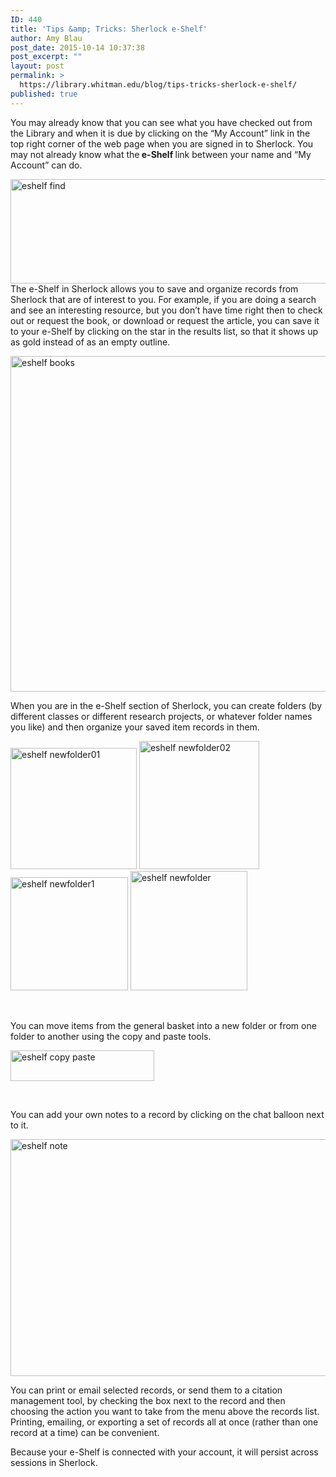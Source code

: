 ```yaml
---
ID: 440
title: 'Tips &amp; Tricks: Sherlock e-Shelf'
author: Amy Blau
post_date: 2015-10-14 10:37:38
post_excerpt: ""
layout: post
permalink: >
  https://library.whitman.edu/blog/tips-tricks-sherlock-e-shelf/
published: true
---
```

You may already know that you can see what you have checked out from the Library and when it is due by clicking on the “My Account” link in the top right corner of the web page when you are signed in to Sherlock. You may not already know what the<b> e-Shelf </b>link between your name and “My Account” can do.

<a href="https://library.whitman.edu/blog/wp-content/uploads/sites/4/2015/10/eshelf-find.png"><img class="alignnone size-full wp-image-441" src="https://library.whitman.edu/blog/wp-content/uploads/sites/4/2015/10/eshelf-find.png" alt="eshelf find" width="986" height="167" /></a>
The e-Shelf in Sherlock allows you to save and organize records from Sherlock that are of interest to you. For example, if you are doing a search and see an interesting resource, but you don’t have time right then to check out or request the book, or download or request the article, you can save it to your e-Shelf by clicking on the star in the results list, so that it shows up as gold instead of as an empty outline.

<a href="https://library.whitman.edu/blog/wp-content/uploads/sites/4/2015/10/eshelf-books.png"><img class="alignnone size-full wp-image-442" src="https://library.whitman.edu/blog/wp-content/uploads/sites/4/2015/10/eshelf-books.png" alt="eshelf books" width="884" height="537" /></a>

When you are in the e-Shelf section of Sherlock, you can create folders (by different classes or different research projects, or whatever folder names you like) and then organize your saved item records in them.
<p style="text-align: left"><a href="https://library.whitman.edu/blog/wp-content/uploads/sites/4/2015/10/eshelf-newfolder01.png"><img class="wp-image-443 alignnone" src="https://library.whitman.edu/blog/wp-content/uploads/sites/4/2015/10/eshelf-newfolder01.png" alt="eshelf newfolder01" width="202" height="194" /></a> <a href="https://library.whitman.edu/blog/wp-content/uploads/sites/4/2015/10/eshelf-newfolder02.png"><img class="alignnone  wp-image-444" src="https://library.whitman.edu/blog/wp-content/uploads/sites/4/2015/10/eshelf-newfolder02.png" alt="eshelf newfolder02" width="192" height="205" /></a> <a href="https://library.whitman.edu/blog/wp-content/uploads/sites/4/2015/10/eshelf-newfolder1.png"><img class="alignnone  wp-image-445" src="https://library.whitman.edu/blog/wp-content/uploads/sites/4/2015/10/eshelf-newfolder1.png" alt="eshelf newfolder1" width="188" height="181" /></a> <a href="https://library.whitman.edu/blog/wp-content/uploads/sites/4/2015/10/eshelf-newfolder.png"><img class="alignnone  wp-image-446 alignleft" src="https://library.whitman.edu/blog/wp-content/uploads/sites/4/2015/10/eshelf-newfolder.png" alt="eshelf newfolder" width="187" height="191" /></a></p>
<p style="text-align: left"></p>
<p style="text-align: left"></p>
<p style="text-align: left"></p>
&nbsp;
<p style="text-align: left">You can move items from the general basket into a new folder or from one folder to another using the copy and paste tools.</p>
<a href="https://library.whitman.edu/blog/wp-content/uploads/sites/4/2015/10/eshelf-copy-paste.png"><img class="alignnone size-full wp-image-447 alignleft" src="https://library.whitman.edu/blog/wp-content/uploads/sites/4/2015/10/eshelf-copy-paste.png" alt="eshelf copy paste" width="230" height="49" /></a>

&nbsp;

You can add your own notes to a record by clicking on the chat balloon next to it.

<a href="https://library.whitman.edu/blog/wp-content/uploads/sites/4/2015/10/eshelf-note.png"><img class="alignnone size-full wp-image-448" src="https://library.whitman.edu/blog/wp-content/uploads/sites/4/2015/10/eshelf-note.png" alt="eshelf note" width="1611" height="379" /></a>

You can print or email selected records, or send them to a citation management tool, by checking the box next to the record and then choosing the action you want to take from the menu above the records list. Printing, emailing, or exporting a set of records all at once (rather than one record at a time) can be convenient.

Because your e-Shelf is connected with your account, it will persist across sessions in Sherlock.